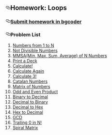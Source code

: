 <article class="markdown-body entry-content" itemprop="text"><h1><a id="user-content-homework-loops" class="anchor" href="#homework-loops" aria-hidden="true"><svg aria-hidden="true" class="octicon octicon-link" height="16" version="1.1" viewBox="0 0 16 16" width="16"><path fill-rule="evenodd" d="M4 9h1v1H4c-1.5 0-3-1.69-3-3.5S2.55 3 4 3h4c1.45 0 3 1.69 3 3.5 0 1.41-.91 2.72-2 3.25V8.59c.58-.45 1-1.27 1-2.09C10 5.22 8.98 4 8 4H4c-.98 0-2 1.22-2 2.5S3 9 4 9zm9-3h-1v1h1c1 0 2 1.22 2 2.5S13.98 12 13 12H9c-.98 0-2-1.22-2-2.5 0-.83.42-1.64 1-2.09V6.25c-1.09.53-2 1.84-2 3.25C6 11.31 7.55 13 9 13h4c1.45 0 3-1.69 3-3.5S14.5 6 13 6z"></path></svg></a>Homework: Loops</h1>

<h3><a id="user-content-submit-homework-in-bgcoder" class="anchor" href="#submit-homework-in-bgcoder" aria-hidden="true"><svg aria-hidden="true" class="octicon octicon-link" height="16" version="1.1" viewBox="0 0 16 16" width="16"><path fill-rule="evenodd" d="M4 9h1v1H4c-1.5 0-3-1.69-3-3.5S2.55 3 4 3h4c1.45 0 3 1.69 3 3.5 0 1.41-.91 2.72-2 3.25V8.59c.58-.45 1-1.27 1-2.09C10 5.22 8.98 4 8 4H4c-.98 0-2 1.22-2 2.5S3 9 4 9zm9-3h-1v1h1c1 0 2 1.22 2 2.5S13.98 12 13 12H9c-.98 0-2-1.22-2-2.5 0-.83.42-1.64 1-2.09V6.25c-1.09.53-2 1.84-2 3.25C6 11.31 7.55 13 9 13h4c1.45 0 3-1.69 3-3.5S14.5 6 13 6z"></path></svg></a><a href="http://bgcoder.com/Contests/312/CSharp-Fundamentals-06-Loops">Submit homework in bgcoder</a></h3>

<h3><a id="user-content-problem-list" class="anchor" href="#problem-list" aria-hidden="true"><svg aria-hidden="true" class="octicon octicon-link" height="16" version="1.1" viewBox="0 0 16 16" width="16"><path fill-rule="evenodd" d="M4 9h1v1H4c-1.5 0-3-1.69-3-3.5S2.55 3 4 3h4c1.45 0 3 1.69 3 3.5 0 1.41-.91 2.72-2 3.25V8.59c.58-.45 1-1.27 1-2.09C10 5.22 8.98 4 8 4H4c-.98 0-2 1.22-2 2.5S3 9 4 9zm9-3h-1v1h1c1 0 2 1.22 2 2.5S13.98 12 13 12H9c-.98 0-2-1.22-2-2.5 0-.83.42-1.64 1-2.09V6.25c-1.09.53-2 1.84-2 3.25C6 11.31 7.55 13 9 13h4c1.45 0 3-1.69 3-3.5S14.5 6 13 6z"></path></svg></a>Problem List</h3>

<ol>
<li><a href="https://github.com/TelerikAcademy/CSharp-Part-1/blob/2016-March/Topics/06.%20Loops/homework/01.%20Numbers%20from%201%20to%20N">Numbers from 1 to N</a></li>
<li><a href="https://github.com/TelerikAcademy/CSharp-Part-1/blob/2016-March/Topics/06.%20Loops/homework/02.%20Not%20Divisible%20Numbers">Not Divisible Numbers</a></li>
<li><a href="https://github.com/TelerikAcademy/CSharp-Part-1/blob/2016-March/Topics/06.%20Loops/homework/03.%20MMSA%20of%20N%20Numbers">MMSA(Min, Max, Sum, Average) of N Numbers</a></li>
<li><a href="https://github.com/TelerikAcademy/CSharp-Part-1/blob/2016-March/Topics/06.%20Loops/homework/04.%20Print%20a%20Deck">Print a Deck</a></li>
<li><a href="https://github.com/TelerikAcademy/CSharp-Part-1/blob/2016-March/Topics/06.%20Loops/homework/05.%20Calculate!">Calculate!</a></li>
<li><a href="https://github.com/TelerikAcademy/CSharp-Part-1/blob/2016-March/Topics/06.%20Loops/homework/06.%20Calculate%20Again!">Calculate Again</a></li>
<li><a href="https://github.com/TelerikAcademy/CSharp-Part-1/blob/2016-March/Topics/06.%20Loops/homework/07.%20Calculate%203!">Calculate 3!</a></li>
<li><a href="https://github.com/TelerikAcademy/CSharp-Part-1/blob/2016-March/Topics/06.%20Loops/homework/08.%20Catalan%20Numbers">Catalan Numbers</a></li>
<li><a href="https://github.com/TelerikAcademy/CSharp-Part-1/blob/2016-March/Topics/06.%20Loops/homework/09.%20Matrix%20of%20Numbers">Matrix of Numbers</a></li>
<li><a href="https://github.com/TelerikAcademy/CSharp-Part-1/blob/2016-March/Topics/06.%20Loops/homework/10.%20Odd%20and%20Even%20Product">Odd and Even Product</a></li>
<li><a href="https://github.com/TelerikAcademy/CSharp-Part-1/blob/2016-March/Topics/06.%20Loops/homework/11.%20Binary%20to%20Decimal">Binary to Decimal</a></li>
<li><a href="https://github.com/TelerikAcademy/CSharp-Part-1/blob/2016-March/Topics/06.%20Loops/homework/12.%20Decimal%20to%20Binary">Decimal to Binary</a></li>
<li><a href="https://github.com/TelerikAcademy/CSharp-Part-1/blob/2016-March/Topics/06.%20Loops/homework/13.%20Decimal%20to%20Hex">Decimal to Hex</a></li>
<li><a href="https://github.com/TelerikAcademy/CSharp-Part-1/blob/2016-March/Topics/06.%20Loops/homework/14.%20Hex%20to%20Decimal">Hex to Decimal</a></li>
<li><a href="https://github.com/TelerikAcademy/CSharp-Part-1/blob/2016-March/Topics/06.%20Loops/homework/15.%20GCD">GCD</a></li>
<li><a href="https://github.com/TelerikAcademy/CSharp-Part-1/blob/2016-March/Topics/06.%20Loops/homework/16.%20Trailing%200%20in%20N!">Trailing 0 in N!</a></li>
<li><a href="https://github.com/TelerikAcademy/CSharp-Part-1/blob/2016-March/Topics/06.%20Loops/homework/17.%20Spiral%20Matrix">Spiral Matrix</a></li>
</ol>
</article>